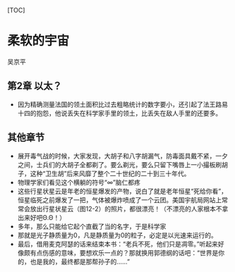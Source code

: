 [TOC]

# 柔软的宇宙
吴京平

## 第2章 以太？
- 因为精确测量法国的领土面积比过去粗略统计的数字要小，还引起了法王路易十四的抱怨，他说丢失在科学家手里的领土，比丢失在敌人手里的还要多。

## 其他章节
- 展开毒气战的时候，大家发现，大胡子和八字胡漏气，防毒面具戴不紧，一夕之间，士兵们的大胡子全都剃了。要么剃光，要么只留下嘴唇上一小撮板刷胡子，这种“卫生胡”后来风靡了整个二十世纪的二十到三十年代。 
- 物理学家们看见这个横躺的符号“∞”脑仁都疼
- 这些行星状星云是年老的恒星爆发的产物，说白了就是老年恒星“死给你看”，恒星临死之前爆发了一把，气体被爆炸喷成了一个云团。美国宇航局网站上常常会放出行星状星云（图12-2）的照片，都很漂亮！（不漂亮的人家根本不拿出来好吧Θ.Θ！） 
- 多年，那么只能给它起个直截了当的名字，于是科学家 
- 那就是光子静质量为0，凡是静质量为0的粒子，必定是以光速来运行的。 
- 最后，借用麦克阿瑟的话来结束本书：“老兵不死，他们只是凋零。”听起来好像颇有点伤感的意味，要想欢乐一点的？那就换用郭德纲的话吧：“世界是你的，也是我的，最终都是那帮孙子的……”

                      